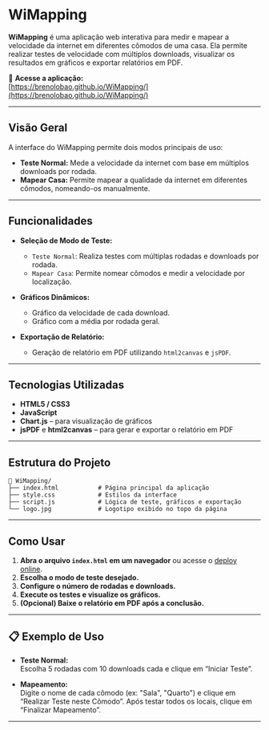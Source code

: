 # WiMapping

**WiMapping** é uma aplicação web interativa para medir e mapear a velocidade da internet em diferentes cômodos de uma casa. Ela permite realizar testes de velocidade com múltiplos downloads, visualizar os resultados em gráficos e exportar relatórios em PDF.

🔗 **Acesse a aplicação:**  
[https://brenolobao.github.io/WiMapping/](https://brenolobao.github.io/WiMapping/)

---

##  Visão Geral

A interface do WiMapping permite dois modos principais de uso:

- **Teste Normal:** Mede a velocidade da internet com base em múltiplos downloads por rodada.
- **Mapear Casa:** Permite mapear a qualidade da internet em diferentes cômodos, nomeando-os manualmente.

---

##  Funcionalidades

- **Seleção de Modo de Teste:**  
  - `Teste Normal`: Realiza testes com múltiplas rodadas e downloads por rodada.  
  - `Mapear Casa`: Permite nomear cômodos e medir a velocidade por localização.

- **Gráficos Dinâmicos:**  
  - Gráfico da velocidade de cada download.  
  - Gráfico com a média por rodada geral.

- **Exportação de Relatório:**  
  - Geração de relatório em PDF utilizando `html2canvas` e `jsPDF`.

---

##  Tecnologias Utilizadas

- **HTML5 / CSS3**
- **JavaScript**
- **Chart.js** – para visualização de gráficos
- **jsPDF** e **html2canvas** – para gerar e exportar o relatório em PDF

---

##  Estrutura do Projeto

```
📁 WiMapping/
├── index.html           # Página principal da aplicação
├── style.css            # Estilos da interface
├── script.js            # Lógica de teste, gráficos e exportação
└── logo.jpg             # Logotipo exibido no topo da página
```

---

##  Como Usar

1. **Abra o arquivo `index.html` em um navegador** ou acesse o [deploy online](https://brenolobao.github.io/WiMapping/).
2. **Escolha o modo de teste desejado.**
3. **Configure o número de rodadas e downloads.**
4. **Execute os testes e visualize os gráficos.**
5. **(Opcional) Baixe o relatório em PDF após a conclusão.**

---

## 📋 Exemplo de Uso

- **Teste Normal:**  
  Escolha 5 rodadas com 10 downloads cada e clique em “Iniciar Teste”.

- **Mapeamento:**  
  Digite o nome de cada cômodo (ex: "Sala", "Quarto") e clique em “Realizar Teste neste Cômodo”. Após testar todos os locais, clique em “Finalizar Mapeamento”.

---
